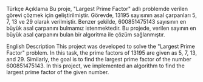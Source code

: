 Türkçe Açıklama
Bu proje, "Largest Prime Factor" adlı problemde verilen görevi çözmek için geliştirilmiştir.
Görevde, 13195 sayısının asal çarpanları 5, 7, 13 ve 29 olarak verilmiştir.
Benzer şekilde, 600851475143 sayısının en büyük asal çarpanını bulmamız istenmektedir.
Bu projede, verilen sayının en büyük asal çarpanını bulan bir algoritma ile çözüm sağlanmıştır.

English Description
This project was developed to solve the "Largest Prime Factor" problem.
In this task, the prime factors of 13195 are given as 5, 7, 13, and 29.
Similarly, the goal is to find the largest prime factor of the number 600851475143.
In this project, we implemented an algorithm to find the largest prime factor of the given number.
